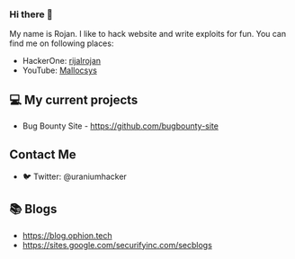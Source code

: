 ### Hi there 👋

My name is Rojan. I like to hack website and write exploits for fun. You can find me on following places: 

* HackerOne: [rijalrojan](https://hackerone.com/rijalrojan)
* YouTube: [Mallocsys](https://www.youtube.com/channel/UCqMwjFq5zhEj4C8doQl1v7A)

## 💻 My current projects

* Bug Bounty Site - https://github.com/bugbounty-site

## Contact Me
* 🐦 Twitter: @uraniumhacker

## 📚 Blogs
* https://blog.ophion.tech
* https://sites.google.com/securifyinc.com/secblogs
